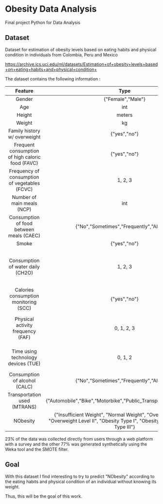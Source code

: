 # Obesity Data Analysis
Final project Python for Data Analysis

## Dataset

Dataset for estimation of obesity levels based on eating habits and physical condition in individuals from Colombia, Peru and Mexico

https://archive.ics.uci.edu/ml/datasets/Estimation+of+obesity+levels+based+on+eating+habits+and+physical+condition+

The dataset contains the following information :

Feature | Type | Meaning
:------: | :------: | :------:
Gender   | {"Female","Male"}  |
Age| int |
Height | meters |
Weight | kg |
Family history w/ overweight | {"yes","no"} |
Frequent consumption of high caloric food (FAVC) |{"yes","no"} |
Frequency of consumption of vegetables (FCVC)| 1, 2, 3| 1:Never; 2:Sometimes; 3:Always
Number of main meals (NCP)| int |
Consumption of food between meals (CAEC)| {"No","Sometimes","Frequently","Always"} |
Smoke | {"yes","no"} |
Consumption of water daily (CH2O)| 1, 2, 3 |1:Less than a liter;  2:Between 1 and 2L;  3:More than 2L
Calories consumption monitoring (SCC)| {"yes","no"} |
Physical activity frequency (FAF) | 0, 1, 2, 3 | 0:None; 1:1 or 2 days; 2:2 or 4 days; 3:4 or 5 days
Time using technology devices (TUE) | 0, 1, 2 | 0:0-2 hours; 1:3-5 hours; 2:More than 5 hours
Consumption of alcohol (CALC)| {"No","Sometimes","Frequently","Always"}
Transportation used (MTRANS) | {"Automobile","Bike","Motorbike","Public_Transportation","Walking"} |
NObesity | {"Insufficient Weight", "Normal Weight", "Overweight Level I", "Overweight Level II", "Obesity Type I", "Obesity Type II", "Obesity Type III"}|
      
      
      
23% of the data was collected directly from users through a web platform with a survey and the other 77% was generated synthetically using the Weka tool and the SMOTE filter.

## Goal
With this dataset I find interesting to try to predict "NObesity" according to the eating habits and physical condition of an individual without knowing its weight.  

Thus, this will be the goal of this work.
